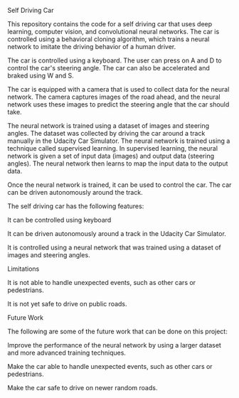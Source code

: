 Self Driving Car

This repository contains the code for a self driving car that uses deep learning, computer vision, and convolutional neural networks. The car is controlled using a behavioral cloning algorithm, which trains a neural network to imitate the driving behavior of a human driver.

The car is controlled using a keyboard. The user can press on A and D to control the car's steering angle. The car can also be accelerated and braked using W and S.

The car is equipped with a camera that is used to collect data for the neural network. The camera captures images of the road ahead, and the neural network uses these images to predict the steering angle that the car should take.

The neural network is trained using a dataset of images and steering angles. The dataset was collected by driving the car around a track manually in the Udacity Car Simulator. The neural network is trained using a technique called supervised learning. In supervised learning, the neural network is given a set of input data (images) and output data (steering angles). The neural network then learns to map the input data to the output data.

Once the neural network is trained, it can be used to control the car. The car can be driven autonomously around the track.


The self driving car has the following features:

It can be controlled using keyboard

It can be driven autonomously around a track in the Udacity Car Simulator.

It is controlled using a neural network that was trained using a dataset of images and steering angles.

Limitations

It is not able to handle unexpected events, such as other cars or pedestrians.

It is not yet safe to drive on public roads.

Future Work

The following are some of the future work that can be done on this project:

Improve the performance of the neural network by using a larger dataset and more advanced training techniques.

Make the car able to handle unexpected events, such as other cars or pedestrians.

Make the car safe to drive on newer random roads.
